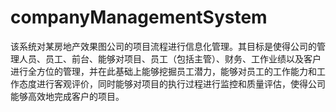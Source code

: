 # companyManagementSystem
该系统对某房地产效果图公司的项目流程进行信息化管理。其目标是使得公司的管理人员、员工、前台、能够对项目、员工（包括主管）、财务、工作业绩以及客户进行全方位的管理，并在此基础上能够挖掘员工潜力，能够对员工的工作能力和工作态度进行客观评价，同时能够对项目的执行过程进行监控和质量评估，使得公司能够高效地完成客户的项目。

